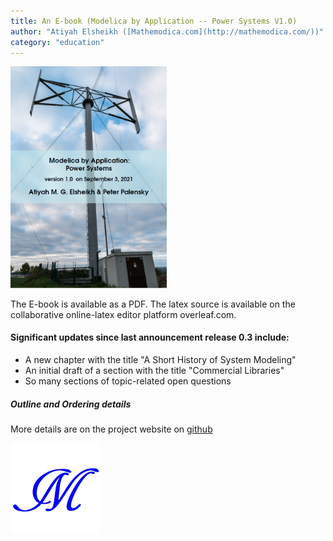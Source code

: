 ```yaml
---
title: An E-book (Modelica by Application -- Power Systems V1.0)
author: "Atiyah Elsheikh ([Mathemodica.com](http://mathemodica.com/))"
category: "education"
---
```

<img src="mathemodica-MPSCover1.0.png" width="250">

The E-book is available as a PDF. The latex source is available on the collaborative online-latex editor platform overleaf.com. 
 
#### Significant updates since last announcement release 0.3 include:

* A new chapter with the title "A Short History of System Modeling" 
* An initial draft of a section with the title "Commercial Libraries" 
* So many sections of topic-related open questions 

#####  Outline and Ordering details 

More details are on the project website on [github](https://github.com/Mathemodica/ModelicaPowerSystemBook/)

![Mathemodica logo](Mathemodica-logo-50.png)
